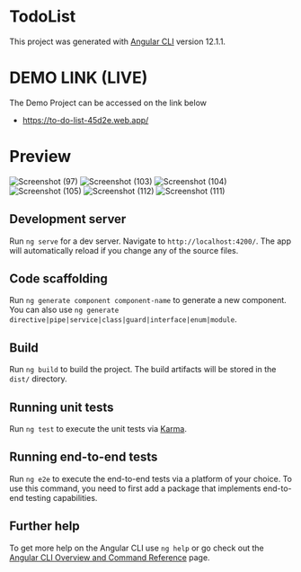 # TodoList

This project was generated with [Angular CLI](https://github.com/angular/angular-cli) version 12.1.1.

# DEMO LINK (LIVE)

The Demo Project can be accessed on the link below

- https://to-do-list-45d2e.web.app/

# Preview
![Screenshot (97)](https://user-images.githubusercontent.com/53975893/138619023-df8fab29-002e-4707-9b79-d528f84d854e.png)
![Screenshot (103)](https://user-images.githubusercontent.com/53975893/138619091-1a4d2d05-7fd3-44ea-8002-ce636fc83a02.png)
![Screenshot (104)](https://user-images.githubusercontent.com/53975893/138619226-5d243e7e-be7a-4f8f-a16f-e4f2fecb7ad9.png)
![Screenshot (105)](https://user-images.githubusercontent.com/53975893/138619390-5952f650-e5f8-481e-8fef-0c0d57d4b9c2.png)
![Screenshot (112)](https://user-images.githubusercontent.com/53975893/138619110-55f1ddb0-6c51-40fc-93b0-ad2258ddad94.png)
![Screenshot (111)](https://user-images.githubusercontent.com/53975893/138619115-f80ef30a-8692-4135-a55a-bd12f9d710c5.png)



## Development server

Run `ng serve` for a dev server. Navigate to `http://localhost:4200/`. The app will automatically reload if you change any of the source files.

## Code scaffolding

Run `ng generate component component-name` to generate a new component. You can also use `ng generate directive|pipe|service|class|guard|interface|enum|module`.

## Build

Run `ng build` to build the project. The build artifacts will be stored in the `dist/` directory.

## Running unit tests

Run `ng test` to execute the unit tests via [Karma](https://karma-runner.github.io).

## Running end-to-end tests

Run `ng e2e` to execute the end-to-end tests via a platform of your choice. To use this command, you need to first add a package that implements end-to-end testing capabilities.

## Further help

To get more help on the Angular CLI use `ng help` or go check out the [Angular CLI Overview and Command Reference](https://angular.io/cli) page.
